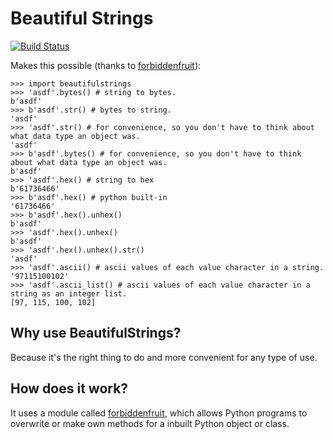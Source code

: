 # Beautiful Strings

[![Build Status](https://travis-ci.com/HACKE-RC/beautifulstrings.svg?branch=master)](https://travis-ci.com/HACKE-RC/beautifulstrings)

Makes this possible (thanks to [forbiddenfruit](https://github.com/clarete/forbiddenfruit)):

```
>>> import beautifulstrings
>>> 'asdf'.bytes() # string to bytes.
b'asdf'
>>> b'asdf'.str() # bytes to string.
'asdf'
>>> 'asdf'.str() # for convenience, so you don't have to think about what data type an object was.
'asdf'
>>> b'asdf'.bytes() # for convenience, so you don't have to think about what data type an object was.
b'asdf'
>>> 'asdf'.hex() # string to hex
b'61736466'
>>> b'asdf'.hex() # python built-in
'61736466'
>>> b'asdf'.hex().unhex()
b'asdf'
>>> 'asdf'.hex().unhex()
b'asdf'
>>> 'asdf'.hex().unhex().str()
'asdf'
>>> 'asdf'.ascii() # ascii values of each value character in a string.
'97115100102'
>>> 'asdf'.ascii_list() # ascii values of each value character in a string as an integer list.
[97, 115, 100, 102]
```

## Why use BeautifulStrings?
Because it's the right thing to do and more convenient for any type of use.

## How does it work?
It uses a module called [forbiddenfruit](https://pypi.org/project/forbiddenfruit), which allows Python programs to overwrite or make own methods for a inbuilt Python object or class.

